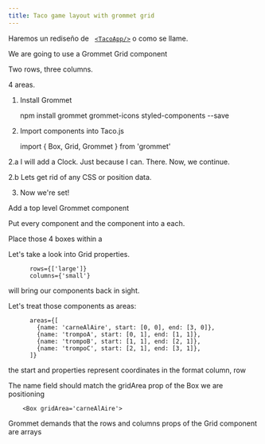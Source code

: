 ```yaml
---
title: Taco game layout with grommet grid
---
```


Haremos un rediseño de &nbsp; [```<TacoApp/>```](https://pienso.io) o como se llame.

We are going to use a Grommet Grid component

Two rows, three columns.

4 areas.

1. Install Grommet

	npm install grommet grommet-icons styled-components --save

2. Import components into Taco.js

	import { Box, Grid, Grommet } from 'grommet'

2.a I will add a Clock. Just because I can. There. Now, we continue. 

2.b Lets get rid of any CSS or position data.

3. Now we're set! 

Add a top level Grommet component

Put every <Trompo> component and the <CurrentMeat> component into a <Box> each.

Place those 4 boxes within a <Grid>

Let's take a look into Grid properties.

          rows={['large']}
          columns={'small'}

will bring our components back in sight. 

Let's treat those components as areas:

          areas={[
            {name: 'carneAlAire', start: [0, 0], end: [3, 0]},
            {name: 'trompoA', start: [0, 1], end: [1, 1]},
            {name: 'trompoB', start: [1, 1], end: [2, 1]},
            {name: 'trompoC', start: [2, 1], end: [3, 1]},
          ]}

the start and properties represent coordinates in the format column, row

The name field should match the gridArea prop of the Box we are positioning


        <Box gridArea='carneAlAire'>


Grommet demands that the rows and columns props of the Grid component are arrays
